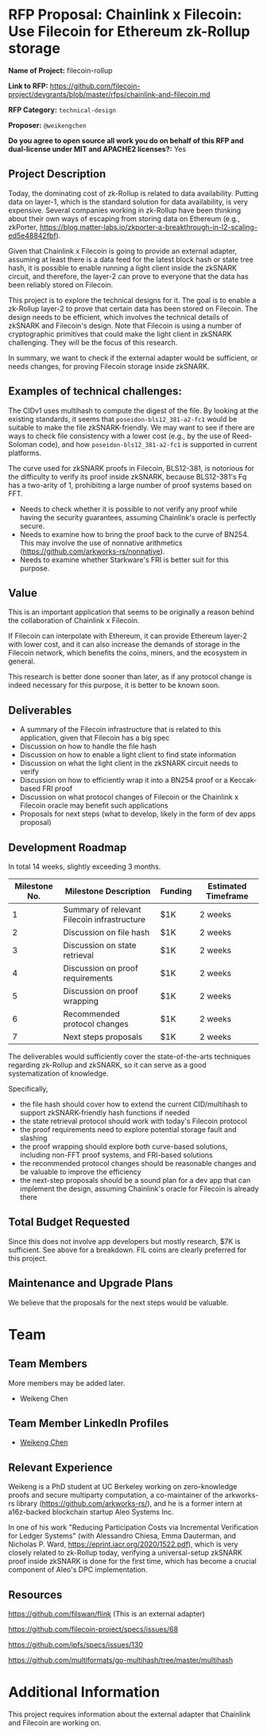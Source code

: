 # RFP Proposal: Chainlink x Filecoin: Use Filecoin for Ethereum zk-Rollup storage

**Name of Project:** filecoin-rollup

**Link to RFP:** https://github.com/filecoin-project/devgrants/blob/master/rfps/chainlink-and-filecoin.md

**RFP Category:** `technical-design`

**Proposer:** `@weikengchen`

**Do you agree to open source all work you do on behalf of this RFP and dual-license under MIT and APACHE2 licenses?:** Yes

## Project Description

Today, the dominating cost of zk-Rollup is related to data availability. Putting data on layer-1, which is the standard solution for data availability, is very expensive. Several companies working in zk-Rollup have been thinking about their own ways of escaping from storing data on Ethereum (e.g., zkPorter, https://blog.matter-labs.io/zkporter-a-breakthrough-in-l2-scaling-ed5e48842fbf).

Given that Chainlink x Filecoin is going to provide an external adapter, assuming at least there is a data feed for the latest block hash or state tree hash, it is possible to enable running a light client inside the zkSNARK circuit, and therefore, the layer-2 can prove to everyone that the data has been reliably stored on Filecoin. 

This project is to explore the technical designs for it. The goal is to enable a zk-Rollup layer-2 to prove that certain data has been stored on Filecoin. The design needs to be efficient, which involves the technical details of zkSNARK and Filecoin's design. Note that Filecoin is using a number of cryptographic primitives that could make the light client in zkSNARK challenging. They will be the focus of this research.

In summary, we want to check if the external adapter would be sufficient, or needs changes, for proving Filecoin storage inside zkSNARK.

## Examples of technical challenges:
The CIDv1 uses multihash to compute the digest of the file. By looking at the existing standards, it seems that `poseidon-bls12_381-a2-fc1` would be suitable to make the file zkSNARK-friendly. We may want to see if there are ways to check file consistency with a lower cost (e.g., by the use of Reed-Soloman code), and how `poseidon-bls12_381-a2-fc1` is supported in current platforms.

The curve used for zkSNARK proofs in Filecoin, BLS12-381, is notorious for the difficulty to verify its proof inside zkSNARK, because BLS12-381's Fq has a two-arity of 1, prohibiting a large number of proof systems based on FFT.
- Needs to check whether it is possible to not verify any proof while having the security guarantees, assuming Chainlink's oracle is perfectly secure.
- Needs to examine how to bring the proof back to the curve of BN254. This may involve the use of nonnative arithmetics (https://github.com/arkworks-rs/nonnative).
- Needs to examine whether Starkware's FRI is better suit for this purpose.  

## Value

This is an important application that seems to be originally a reason behind the collaboration of Chainlink x Filecoin. 

If Filecoin can interpolate with Ethereum, it can provide Ethereum layer-2 with lower cost, and it can also increase the demands of storage in the Filecoin network, which benefits the coins, miners, and the ecosystem in general.

This research is better done sooner than later, as if any protocol change is indeed necessary for this purpose, it is better to be known soon. 

## Deliverables

- A summary of the Filecoin infrastructure that is related to this application, given that Filecoin has a big spec
- Discussion on how to handle the file hash
- Discussion on how to enable a light client to find state information
- Discussion on what the light client in the zkSNARK circuit needs to verify
- Discussion on how to efficiently wrap it into a BN254 proof or a Keccak-based FRI proof
- Discussion on what protocol changes of Filecoin or the Chainlink x Filecoin oracle may benefit such applications
- Proposals for next steps (what to develop, likely in the form of dev apps proposal)

## Development Roadmap

In total 14 weeks, slightly exceeding 3 months.

| Milestone No. | Milestone Description | Funding | Estimated Timeframe |
| --- | --- | --- | --- |
| 1 | Summary of relevant Filecoin infrastructure | $1K | 2 weeks |
| 2 | Discussion on file hash | $1K | 2 weeks |
| 3 | Discussion on state retrieval | $1K | 2 weeks |
| 4 | Discussion on proof requirements | $1K | 2 weeks |
| 5 | Discussion on proof wrapping | $1K | 2 weeks |
| 6 | Recommended protocol changes | $1K | 2 weeks |
| 7 | Next steps proposals | $1K | 2 weeks |

The deliverables would sufficiently cover the state-of-the-arts techniques regarding zk-Rollup and zkSNARK, so it can serve as a good systematization of knowledge. 

Specifically, 
- the file hash should cover how to extend the current CID/multihash to support zkSNARK-friendly hash functions if needed
- the state retrieval protocol should work with today's Filecoin protocol
- the proof requirements need to explore potential storage fault and slashing
- the proof wrapping should explore both curve-based solutions, including non-FFT proof systems, and FRI-based solutions
- the recommended protocol changes should be reasonable changes and be valuable to improve the efficiency 
- the next-step proposals should be a sound plan for a dev app that can implement the design, assuming Chainlink's oracle for Filecoin is already there

## Total Budget Requested

Since this does not involve app developers but mostly research, $7K is sufficient. See above for a breakdown.
FIL coins are clearly preferred for this project.

## Maintenance and Upgrade Plans

We believe that the proposals for the next steps would be valuable. 

# Team

## Team Members

More members may be added later.

- Weikeng Chen

## Team Member LinkedIn Profiles

- [Weikeng Chen](https://www.linkedin.com/in/chenweikeng/)

## Relevant Experience

Weikeng is a PhD student at UC Berkeley working on zero-knowledge proofs and secure multiparty computation, a co-maintainer of the arkworks-rs library (https://github.com/arkworks-rs/), and he is a former intern at a16z-backed blockchain startup Aleo Systems Inc. 

In one of his work "Reducing Participation Costs via Incremental Verification for Ledger Systems" (with Alessandro Chiesa, Emma Dauterman, and Nicholas P. Ward, https://eprint.iacr.org/2020/1522.pdf), which is very closely related to zk-Rollup today, verifying a universal-setup zkSNARK proof inside zkSNARK is done for the first time, which has become a crucial component of Aleo's DPC implementation.

## Resources

https://github.com/filswan/flink (This is an external adapter)

https://github.com/filecoin-project/specs/issues/68

https://github.com/ipfs/specs/issues/130

https://github.com/multiformats/go-multihash/tree/master/multihash

# Additional Information

This project requires information about the external adapter that Chainlink and Filecoin are working on.
